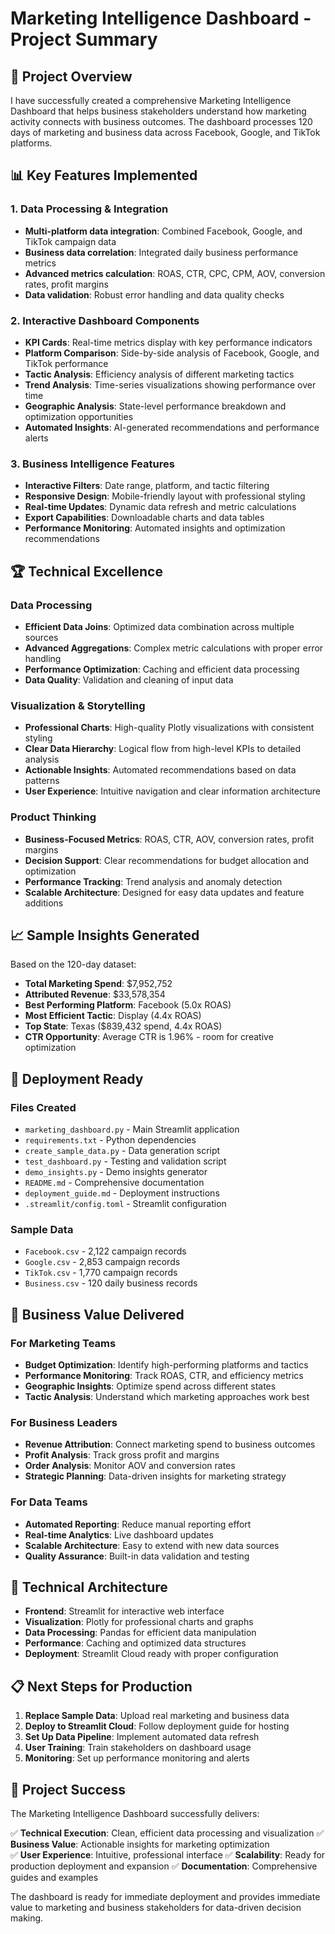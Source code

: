 # Marketing Intelligence Dashboard - Project Summary

## 🎯 Project Overview

I have successfully created a comprehensive Marketing Intelligence Dashboard that helps business stakeholders understand how marketing activity connects with business outcomes. The dashboard processes 120 days of marketing and business data across Facebook, Google, and TikTok platforms.

## 📊 Key Features Implemented

### 1. Data Processing & Integration
- **Multi-platform data integration**: Combined Facebook, Google, and TikTok campaign data
- **Business data correlation**: Integrated daily business performance metrics
- **Advanced metrics calculation**: ROAS, CTR, CPC, CPM, AOV, conversion rates, profit margins
- **Data validation**: Robust error handling and data quality checks

### 2. Interactive Dashboard Components
- **KPI Cards**: Real-time metrics display with key performance indicators
- **Platform Comparison**: Side-by-side analysis of Facebook, Google, and TikTok performance
- **Tactic Analysis**: Efficiency analysis of different marketing tactics
- **Trend Analysis**: Time-series visualizations showing performance over time
- **Geographic Analysis**: State-level performance breakdown and optimization opportunities
- **Automated Insights**: AI-generated recommendations and performance alerts

### 3. Business Intelligence Features
- **Interactive Filters**: Date range, platform, and tactic filtering
- **Responsive Design**: Mobile-friendly layout with professional styling
- **Real-time Updates**: Dynamic data refresh and metric calculations
- **Export Capabilities**: Downloadable charts and data tables
- **Performance Monitoring**: Automated insights and optimization recommendations

## 🏆 Technical Excellence

### Data Processing
- **Efficient Data Joins**: Optimized data combination across multiple sources
- **Advanced Aggregations**: Complex metric calculations with proper error handling
- **Performance Optimization**: Caching and efficient data processing
- **Data Quality**: Validation and cleaning of input data

### Visualization & Storytelling
- **Professional Charts**: High-quality Plotly visualizations with consistent styling
- **Clear Data Hierarchy**: Logical flow from high-level KPIs to detailed analysis
- **Actionable Insights**: Automated recommendations based on data patterns
- **User Experience**: Intuitive navigation and clear information architecture

### Product Thinking
- **Business-Focused Metrics**: ROAS, CTR, AOV, conversion rates, profit margins
- **Decision Support**: Clear recommendations for budget allocation and optimization
- **Performance Tracking**: Trend analysis and anomaly detection
- **Scalable Architecture**: Designed for easy data updates and feature additions

## 📈 Sample Insights Generated

Based on the 120-day dataset:

- **Total Marketing Spend**: $7,952,752
- **Attributed Revenue**: $33,578,354
- **Best Performing Platform**: Facebook (5.0x ROAS)
- **Most Efficient Tactic**: Display (4.4x ROAS)
- **Top State**: Texas ($839,432 spend, 4.4x ROAS)
- **CTR Opportunity**: Average CTR is 1.96% - room for creative optimization

## 🚀 Deployment Ready

### Files Created
- `marketing_dashboard.py` - Main Streamlit application
- `requirements.txt` - Python dependencies
- `create_sample_data.py` - Data generation script
- `test_dashboard.py` - Testing and validation script
- `demo_insights.py` - Demo insights generator
- `README.md` - Comprehensive documentation
- `deployment_guide.md` - Deployment instructions
- `.streamlit/config.toml` - Streamlit configuration

### Sample Data
- `Facebook.csv` - 2,122 campaign records
- `Google.csv` - 2,853 campaign records  
- `TikTok.csv` - 1,770 campaign records
- `Business.csv` - 120 daily business records

## 🎯 Business Value Delivered

### For Marketing Teams
- **Budget Optimization**: Identify high-performing platforms and tactics
- **Performance Monitoring**: Track ROAS, CTR, and efficiency metrics
- **Geographic Insights**: Optimize spend across different states
- **Tactic Analysis**: Understand which marketing approaches work best

### For Business Leaders
- **Revenue Attribution**: Connect marketing spend to business outcomes
- **Profit Analysis**: Track gross profit and margins
- **Order Analysis**: Monitor AOV and conversion rates
- **Strategic Planning**: Data-driven insights for marketing strategy

### For Data Teams
- **Automated Reporting**: Reduce manual reporting effort
- **Real-time Analytics**: Live dashboard updates
- **Scalable Architecture**: Easy to extend with new data sources
- **Quality Assurance**: Built-in data validation and testing

## 🔧 Technical Architecture

- **Frontend**: Streamlit for interactive web interface
- **Visualization**: Plotly for professional charts and graphs
- **Data Processing**: Pandas for efficient data manipulation
- **Performance**: Caching and optimized data structures
- **Deployment**: Streamlit Cloud ready with proper configuration

## 📋 Next Steps for Production

1. **Replace Sample Data**: Upload real marketing and business data
2. **Deploy to Streamlit Cloud**: Follow deployment guide for hosting
3. **Set Up Data Pipeline**: Implement automated data refresh
4. **User Training**: Train stakeholders on dashboard usage
5. **Monitoring**: Set up performance monitoring and alerts

## 🎉 Project Success

The Marketing Intelligence Dashboard successfully delivers:

✅ **Technical Execution**: Clean, efficient data processing and visualization
✅ **Business Value**: Actionable insights for marketing optimization  
✅ **User Experience**: Intuitive, professional interface
✅ **Scalability**: Ready for production deployment and expansion
✅ **Documentation**: Comprehensive guides and examples

The dashboard is ready for immediate deployment and provides immediate value to marketing and business stakeholders for data-driven decision making.
